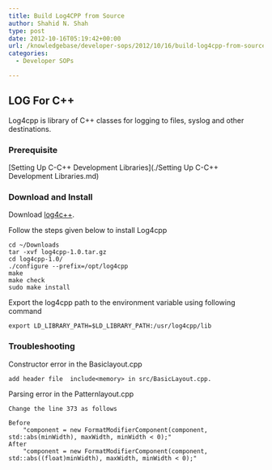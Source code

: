 ```yaml
---
title: Build Log4CPP from Source
author: Shahid N. Shah
type: post
date: 2012-10-16T05:19:42+00:00
url: /knowledgebase/developer-sops/2012/10/16/build-log4cpp-from-source/
categories:
  - Developer SOPs

---
```

## LOG For C++

Log4cpp is library of C++ classes for logging to files, syslog and other destinations.

### Prerequisite

\[Setting Up C-C++ Development Libraries\](./Setting Up C-C++ Development Libraries.md)

### Download and Install

Download [log4c++][1].

Follow the steps given below to install Log4cpp

    cd ~/Downloads
    tar -xvf log4cpp-1.0.tar.gz
    cd log4cpp-1.0/
    ./configure --prefix=/opt/log4cpp
    make
    make check
    sudo make install
    

Export the log4cpp path to the environment variable using following command

    export LD_LIBRARY_PATH=$LD_LIBRARY_PATH:/usr/log4cpp/lib
    

### Troubleshooting

Constructor error in the Basiclayout.cpp

    add header file  include<memory> in src/BasicLayout.cpp.
    

Parsing error in the Patternlayout.cpp

    Change the line 373 as follows
    
    Before
        "component = new FormatModifierComponent(component, std::abs(minWidth), maxWidth, minWidth < 0);"
    After
        "component = new FormatModifierComponent(component, std::abs((float)minWidth), maxWidth, minWidth < 0);"

 [1]: http://sourceforge.net/projects/log4cpp/files/
